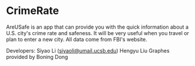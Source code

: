 # CrimeRate
AreUSafe is an app that can provide you with the quick information about a U.S. city's crime rate and safeness. It will be very useful when you travel or plan to enter a new city. All data come from FBI's website.

Developers: Siyao Li (siyaoli@umail.ucsb.edu)
            Hengyu Liu
Graphes provided by Boning Dong
